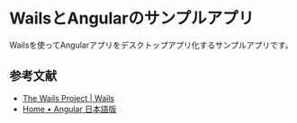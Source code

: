 # WailsとAngularのサンプルアプリ

Wailsを使ってAngularアプリをデスクトップアプリ化するサンプルアプリです。

## 参考文献

- [The Wails Project | Wails](https://wails.io/ja/)
- [Home • Angular 日本語版](https://angular.jp/)
